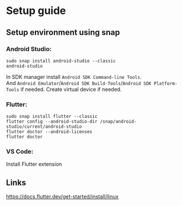# Setup guide

## Setup environment using snap
### Android Studio:
```
sudo snap install android-studio --classic
android-studio
```
In SDK manager install `Android SDK Command-line Tools`.\
And `Android Emulator`/`Android SDK Build-Tools`/`Android SDK Platform-Tools` if needed.
Create virtual device if needed.

### Flutter:
```
sudo snap install flutter --classic
flutter config --android-studio-dir /snap/android-studio/current/android-studio
flutter doctor --android-licenses
flutter doctor
```

### VS Code:
Install Flutter extension

## Links
https://docs.flutter.dev/get-started/install/linux
